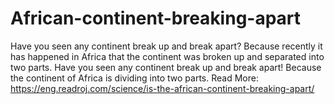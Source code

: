 # African-continent-breaking-apart
Have you seen any continent break up and break apart? Because recently it has happened in Africa that the continent was broken up and separated into two parts.   Have you seen any continent break up and break apart! Because the continent of Africa is dividing into two parts. Read More: https://eng.readroj.com/science/is-the-african-continent-breaking-apart/
